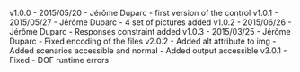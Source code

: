 v1.0.0 - 2015/05/20 - Jérôme Duparc - first version of the control
v1.0.1 - 2015/05/27 - Jérôme Duparc - 4 set of pictures added
v1.0.2 - 2015/06/26 - Jérôme Duparc - Responses constraint added
v1.0.3 - 2015/03/25 - Jérôme Duparc - Fixed encoding of the files
v2.0.2 - Added alt attribute to img
     - Added scenarios accessible and normal
     - Added output accessible
v3.0.1 - Fixed - DOF runtime errors
